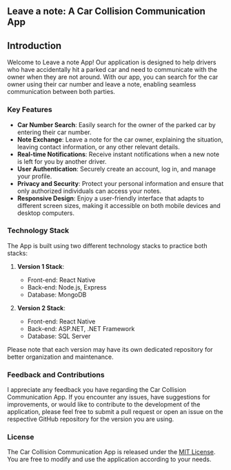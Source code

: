 ## Leave a note: A Car Collision Communication App

## Introduction

Welcome to Leave a note App! Our application is designed to help drivers who have accidentally hit a parked car and need to communicate with the owner when they are not around. With our app, you can search for the car owner using their car number and leave a note, enabling seamless communication between both parties.

### Key Features

- **Car Number Search**: Easily search for the owner of the parked car by entering their car number.
- **Note Exchange**: Leave a note for the car owner, explaining the situation, leaving contact information, or any other relevant details.
- **Real-time Notifications**: Receive instant notifications when a new note is left for you by another driver.
- **User Authentication**: Securely create an account, log in, and manage your profile.
- **Privacy and Security**: Protect your personal information and ensure that only authorized individuals can access your notes.
- **Responsive Design**: Enjoy a user-friendly interface that adapts to different screen sizes, making it accessible on both mobile devices and desktop computers.

### Technology Stack

The App is built using two different technology stacks to practice both stacks:

1. **Version 1 Stack**:
   - Front-end: React Native
   - Back-end: Node.js, Express
   - Database: MongoDB

2. **Version 2 Stack**:
   - Front-end: React Native
   - Back-end: ASP.NET, .NET Framework
   - Database: SQL Server

Please note that each version may have its own dedicated repository for better organization and maintenance.

### Feedback and Contributions

I appreciate any feedback you have regarding the Car Collision Communication App. If you encounter any issues, have suggestions for improvements, or would like to contribute to the development of the application, please feel free to submit a pull request or open an issue on the respective GitHub repository for the version you are using.

### License

The Car Collision Communication App is released under the [MIT License](LICENSE). You are free to modify and use the application according to your needs.
